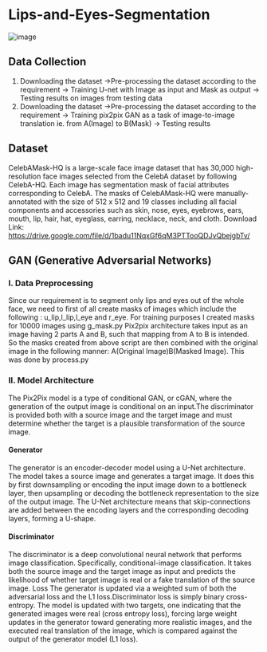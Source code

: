 # Lips-and-Eyes-Segmentation

![image](https://github.com/chiragbajaj25/Lips-and-Eyes-Segmentation/blob/master/final.png)

## Data Collection
1. Downloading the dataset ->Pre-processing the dataset according to the requirement
-> Training U-net with Image as input and Mask as output -> Testing results on
images from testing data
2. Downloading the dataset ->Pre-processing the dataset according to the requirement
-> Training pix2pix GAN as a task of image-to-image translation ie. from A(Image) to
B(Mask) -> Testing results


## Dataset
CelebAMask-HQ is a large-scale face image dataset that has 30,000 high-resolution face
images selected from the CelebA dataset by following CelebA-HQ. Each image has
segmentation mask of facial attributes corresponding to CelebA.
The masks of CelebAMask-HQ were manually-annotated with the size of 512 x 512 and 19
classes including all facial components and accessories such as skin, nose, eyes, eyebrows,
ears, mouth, lip, hair, hat, eyeglass, earring, necklace, neck, and cloth.
Download Link: https://drive.google.com/file/d/1badu11NqxGf6qM3PTTooQDJvQbejgbTv/

## GAN (Generative Adversarial Networks)
### I. Data Preprocessing
Since our requirement is to segment only lips and eyes out of the whole face, we
need to first of all create masks of images which include the following :
u_lip,l_lip,l_eye and r_eye.
For training purposes I created masks for 10000 images using g_mask.py
Pix2pix architecture takes input as an image having 2 parts A and B, such that
mapping from A to B is intended. So the masks created from above script are then
combined with the original image in the following manner: A(Original
Image)B(Masked Image). This was done by process.py

### II. Model Architecture
The Pix2Pix model is a type of conditional GAN, or cGAN, where the generation of
the output image is conditional on an input.The discriminator is provided both with
a source image and the target image and must determine whether the target is a
plausible transformation of the source image.

#### Generator
The generator is an encoder-decoder model using a U-Net architecture. The model
takes a source image and generates a target image. It does this by first
downsampling or encoding the input image down to a bottleneck layer, then
upsampling or decoding the bottleneck representation to the size of the output
image. The U-Net architecture means that skip-connections are added between the
encoding layers and the corresponding decoding layers, forming a U-shape.

#### Discriminator
The discriminator is a deep convolutional neural network that performs image
classification. Specifically, conditional-image classification. It takes both the source
image and the target image as input and predicts the likelihood of whether target
image is real or a fake translation of the source image.
Loss
The generator is updated via a weighted sum of both the adversarial loss and the L1
loss.Discriminator loss is simply binary cross-entropy.
The model is updated with two targets, one indicating that the generated images
were real (cross entropy loss), forcing large weight updates in the generator toward
generating more realistic images, and the executed real translation of the image,
which is compared against the output of the generator model (L1 loss).
